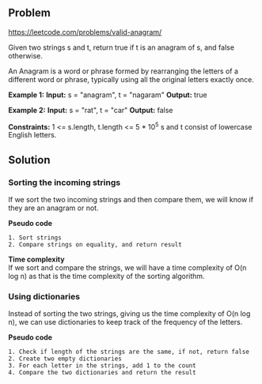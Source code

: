 ## Problem

https://leetcode.com/problems/valid-anagram/

Given two strings s and t, return true if t is an anagram of s, and false otherwise.

An Anagram is a word or phrase formed by rearranging the letters of a different word or phrase, typically using all the original letters exactly once.

**Example 1:**
**Input:** s = "anagram", t = "nagaram"
**Output:** true

**Example 2:**
**Input:** s = "rat", t = "car"
**Output:** false

**Constraints:**
1 <= s.length, t.length <= 5 \* 10<sup>5</sup>
s and t consist of lowercase English letters.

## Solution

### Sorting the incoming strings

If we sort the two incoming strings and then compare them, we will know if they are an anagram or not.

**Pseudo code**

```
1. Sort strings
2. Compare strings on equality, and return result
```

**Time complexity**  
If we sort and compare the strings, we will have a time complexity of O(n log n) as that is the time complexity of the sorting algorithm.

### Using dictionaries

Instead of sorting the two strings, giving us the time complexity of O(n log n), we can use dictionaries to keep track of the frequency of the letters.

**Pseudo code**

```
1. Check if length of the strings are the same, if not, return false
2. Create two empty dictionaries
3. For each letter in the strings, add 1 to the count
4. Compare the two dictionaries and return the result
```

